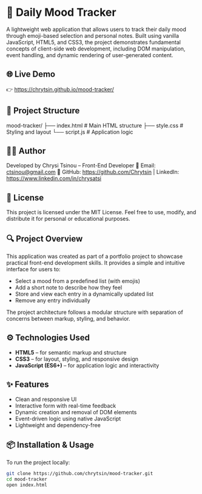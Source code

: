 # 📅 Daily Mood Tracker
A lightweight web application that allows users to track their daily mood through emoji-based selection and personal notes. Built using vanilla JavaScript, HTML5, and CSS3, the project demonstrates fundamental concepts of client-side web development, including DOM manipulation, event handling, and dynamic rendering of user-generated content.

## 🌐 Live Demo
👉 https://chrytsin.github.io/mood-tracker/

## 📁 Project Structure
mood-tracker/
├── index.html        # Main HTML structure
├── style.css         # Styling and layout
└── script.js         # Application logic

## 🧑‍💼 Author
Developed by Chrysi Tsinou – Front-End Developer
📧 Email: ctsinou@gmail.com
🔗 GitHub: https://github.com/Chrytsin | LinkedIn: https://www.linkedin.com/in/chrysatsi

## 📝 License
This project is licensed under the MIT License.
Feel free to use, modify, and distribute it for personal or educational purposes.

## 🔍 Project Overview
This application was created as part of a portfolio project to showcase practical front-end development skills. It provides a simple and intuitive interface for users to:

- Select a mood from a predefined list (with emojis)
- Add a short note to describe how they feel
- Store and view each entry in a dynamically updated list
- Remove any entry individually

The project architecture follows a modular structure with separation of concerns between markup, styling, and behavior.

## ⚙️ Technologies Used
- **HTML5** – for semantic markup and structure  
- **CSS3** – for layout, styling, and responsive design  
- **JavaScript (ES6+)** – for application logic and interactivity

## ✨ Features
- Clean and responsive UI
- Interactive form with real-time feedback
- Dynamic creation and removal of DOM elements
- Event-driven logic using native JavaScript
- Lightweight and dependency-free

## 📦 Installation & Usage
To run the project locally:
```bash
git clone https://github.com/chrytsin/mood-tracker.git
cd mood-tracker
open index.html
